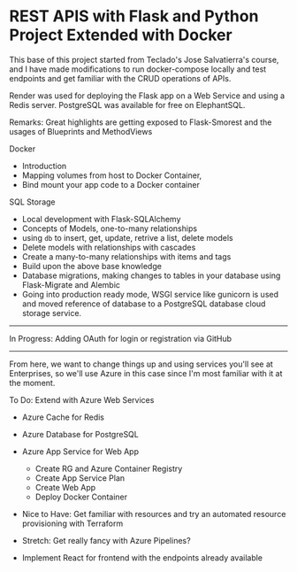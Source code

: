 # REST APIS with Flask and Python Project Extended with Docker

This base of this project started from Teclado's Jose Salvatierra's course, and I have made modifications
to run docker-compose locally and test endpoints and get familiar with the CRUD operations of APIs.

Render was used for deploying the Flask app on a Web Service and using a Redis server.
PostgreSQL was available for free on ElephantSQL.

Remarks: Great highlights are getting exposed to Flask-Smorest and the usages of Blueprints and MethodViews

Docker

- Introduction
- Mapping volumes from host to Docker Container,
- Bind mount your app code to a Docker container

SQL Storage

- Local development with Flask-SQLAlchemy
- Concepts of Models, one-to-many relationships
- using `db` to insert, get, update, retrive a list, delete models
- Delete models with relationships with cascades
- Create a many-to-many relationships with items and tags
- Build upon the above base knowledge
- Database migrations, making changes to tables in your database using Flask-Migrate and Alembic
- Going into production ready mode, WSGI service like gunicorn is used and moved reference of database to a PostgreSQL database cloud storage service.

---

In Progress:
Adding OAuth for login or registration via GitHub

---

From here, we want to change things up and using services you'll see at Enterprises, so we'll use Azure in this case since I'm most familiar with it at the moment.

To Do: Extend with Azure Web Services

- Azure Cache for Redis
- Azure Database for PostgreSQL
- Azure App Service for Web App

  - Create RG and Azure Container Registry
  - Create App Service Plan
  - Create Web App
  - Deploy Docker Container

- Nice to Have: Get familiar with resources and try an automated resource provisioning with Terraform
- Stretch: Get really fancy with Azure Pipelines?

- Implement React for frontend with the endpoints already available
